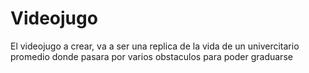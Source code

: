 # Videojugo
El videojugo a crear, va a ser una replica de la vida de un univercitario promedio donde pasara por varios obstaculos para poder graduarse 

